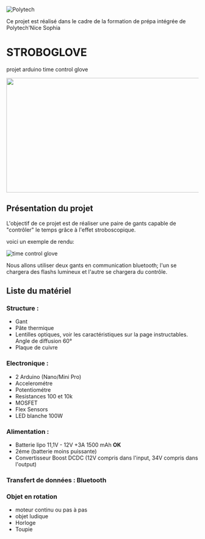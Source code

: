 




![Polytech](http://www.polytechnice.fr/jahia/jsp/jahia/templates/inc/img/polytech_nice-sophia.png)

Ce projet est réalisé dans le cadre de la formation de prépa intégrée de Polytech'Nice Sophia




# STROBOGLOVE
projet arduino time control glove 

<img src="https://i.makeagif.com/media/3-14-2017/wE9W5J.gif" width="600" height="300">
<!--https://i.makeagif.com/media/1-31-2017/7Gys2-.gif pour une meilleur qualité mais qui marche pas avec l'HTML-->


## Présentation du projet
L'objectif de ce projet est de réaliser une paire de gants capable de "contrôler" le temps grâce à l'effet stroboscopique.

voici un exemple de rendu: 

![time control glove](https://i.makeagif.com/media/1-11-2018/cPzc6O.gif)

Nous allons utiliser deux gants en communication bluetooth; l'un se chargera des flashs lumineux et l'autre se chargera du contrôle.

## Liste du matériel

### Structure : 

* Gant
* Pâte thermique 
* Lentilles optiques, voir les caractéristiques sur la page instructables. Angle de diffusion 60° 
* Plaque de cuivre
	
### Electronique : 

* 2 Arduino (Nano/Mini Pro)
* Accelerométre 
* Potentiométre 
* Resistances 100 et 10k
* MOSFET 
* Flex Sensors 
* LED blanche 100W
	
### Alimentation : 

* Batterie lipo 11,1V - 12V   +3A 1500 mAh   **OK**
* 2éme (batterie moins puissante)  
* Convertisseur Boost DCDC   (12V compris dans l'input, 34V compris dans l'output)
	
### Transfert de données : Bluetooth   

### Objet en rotation

* moteur continu ou pas à pas
* objet ludique
* Horloge
* Toupie
